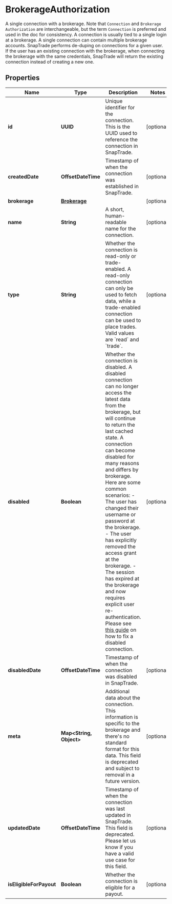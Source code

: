 

# BrokerageAuthorization

A single connection with a brokerage. Note that `Connection` and `Brokerage Authorization` are interchangeable, but the term `Connection` is preferred and used in the doc for consistency.  A connection is usually tied to a single login at a brokerage. A single connection can contain multiple brokerage accounts.  SnapTrade performs de-duping on connections for a given user. If the user has an existing connection with the brokerage, when connecting the brokerage with the same credentials, SnapTrade will return the existing connection instead of creating a new one. 

## Properties

| Name | Type | Description | Notes |
|------------ | ------------- | ------------- | -------------|
|**id** | **UUID** | Unique identifier for the connection. This is the UUID used to reference the connection in SnapTrade. |  [optional] |
|**createdDate** | **OffsetDateTime** | Timestamp of when the connection was established in SnapTrade. |  [optional] |
|**brokerage** | [**Brokerage**](Brokerage.md) |  |  [optional] |
|**name** | **String** | A short, human-readable name for the connection. |  [optional] |
|**type** | **String** | Whether the connection is read-only or trade-enabled. A read-only connection can only be used to fetch data, while a trade-enabled connection can be used to place trades. Valid values are &#x60;read&#x60; and &#x60;trade&#x60;. |  [optional] |
|**disabled** | **Boolean** | Whether the connection is disabled. A disabled connection can no longer access the latest data from the brokerage, but will continue to return the last cached state. A connection can become disabled for many reasons and differs by brokerage. Here are some common scenarios:  - The user has changed their username or password at the brokerage. - The user has explicitly removed the access grant at the brokerage. - The session has expired at the brokerage and now requires explicit user re-authentication.  Please see [this guide](/docs/fix-broken-connections) on how to fix a disabled connection.  |  [optional] |
|**disabledDate** | **OffsetDateTime** | Timestamp of when the connection was disabled in SnapTrade. |  [optional] |
|**meta** | **Map&lt;String, Object&gt;** | Additional data about the connection. This information is specific to the brokerage and there&#39;s no standard format for this data. This field is deprecated and subject to removal in a future version. |  [optional] |
|**updatedDate** | **OffsetDateTime** | Timestamp of when the connection was last updated in SnapTrade. This field is deprecated. Please let us know if you have a valid use case for this field. |  [optional] |
|**isEligibleForPayout** | **Boolean** | Whether the connection is eligible for a payout. |  [optional] |




